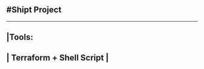 #Shipt Project
---------------

-----------------------------
|Tools:            
-----------------------------
| Terraform + Shell Script  |
-----------------------------
